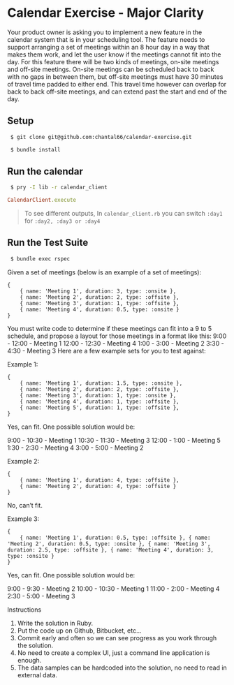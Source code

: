 # Calendar Exercise - Major Clarity

Your product owner is asking you to implement a new feature in the calendar system that is in your scheduling tool. The feature needs to support arranging a set of meetings within an 8 hour day in a way that makes them work, and let the user know if the meetings cannot fit into the day.
For this feature there will be two kinds of meetings, on-site meetings and off-site meetings. On-site meetings can be scheduled back to back with no gaps in between them, but off-site meetings must have 30 minutes of travel time padded to either end. This travel time however can overlap for back to back off-site meetings, and can extend past the start and end of the day.

## Setup

```bash
 $ git clone git@github.com:chantal66/calendar-exercise.git
```

```bash
 $ bundle install
```

## Run the calendar

```bash
 $ pry -I lib -r calendar_client
```

```ruby
CalendarClient.execute
```

> To see different outputs, In `calendar_client.rb` you can switch `:day1` for `:day2, :day3 or :day4` 

## Run the Test Suite

```bash
 $ bundle exec rspec 
```

Given a set of meetings (below is an example of a set of meetings):

```
{
    { name: 'Meeting 1', duration: 3, type: :onsite },
    { name: 'Meeting 2', duration: 2, type: :offsite },
    { name: 'Meeting 3', duration: 1, type: :offsite },
    { name: 'Meeting 4', duration: 0.5, type: :onsite }
}
```

You must write code to determine if these meetings can fit into a 9 to 5 schedule, and propose a layout for those meetings in a format like this:
9:00 - 12:00 - Meeting 1 12:00 - 12:30 - Meeting 4 1:00 - 3:00 - Meeting 2 3:30 - 4:30 - Meeting 3
Here are a few example sets for you to test against:

Example 1:

```
{
    { name: 'Meeting 1', duration: 1.5, type: :onsite }, 
    { name: 'Meeting 2', duration: 2, type: :offsite },
    { name: 'Meeting 3', duration: 1, type: :onsite }, 
    { name: 'Meeting 4', duration: 1, type: :offsite }, 
    { name: 'Meeting 5', duration: 1, type: :offsite },
}
```

Yes, can fit. One possible solution would be: 

9:00 - 10:30 - Meeting 1
10:30 - 11:30 - Meeting 3
12:00 - 1:00 - Meeting 5
1:30 - 2:30 - Meeting 4 3:00 - 5:00 - Meeting 2

Example 2:
```
{
    { name: 'Meeting 1', duration: 4, type: :offsite }, 
    { name: 'Meeting 2', duration: 4, type: :offsite }
}
```
No, can’t fit.

Example 3:
```
{
    { name: 'Meeting 1', duration: 0.5, type: :offsite }, { name: 'Meeting 2', duration: 0.5, type: :onsite }, { name: 'Meeting 3', duration: 2.5, type: :offsite }, { name: 'Meeting 4', duration: 3, type: :onsite }
}
```
Yes, can fit. One possible solution would be: 

9:00 - 9:30 - Meeting 2
10:00 - 10:30 - Meeting 1
11:00 - 2:00 - Meeting 4
2:30 - 5:00 - Meeting 3

Instructions

1. Write the solution in Ruby.
2. Put the code up on Github, Bitbucket, etc...
3. Commit early and often so we can see progress as you work through the solution.
4. No need to create a complex UI, just a command line application is enough.
5. The data samples can be hardcoded into the solution, no need to read in external data.
